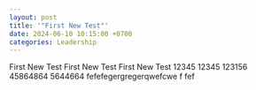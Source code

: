 ```yaml
---
layout: post
title: '"First New Test"'
date: 2024-06-10 10:15:00 +0700
categories: Leadership
---
```


First New Test
First New Test
First New Test
12345 12345 123156
45864864
5644664
fefefegergregerqwefcwe f fef
